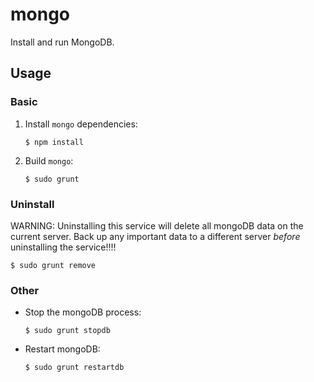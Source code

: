 mongo
===
Install and run MongoDB.

Usage
---
### Basic
1.  Install `mongo` dependencies:
    
        $ npm install

2.  Build `mongo`:

        $ sudo grunt

### Uninstall
WARNING: Uninstalling this service will delete all mongoDB data on
the current server. Back up any important data to a different
server *before* uninstalling the service!!!!

    $ sudo grunt remove
        
### Other
-   Stop the mongoDB process:
        
        $ sudo grunt stopdb

-   Restart mongoDB:
   
        $ sudo grunt restartdb
